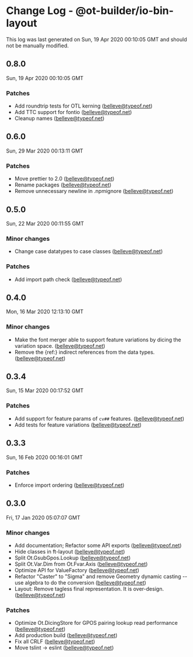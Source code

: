 # Change Log - @ot-builder/io-bin-layout

This log was last generated on Sun, 19 Apr 2020 00:10:05 GMT and should not be manually modified.

<!-- Start content -->

## 0.8.0

Sun, 19 Apr 2020 00:10:05 GMT

### Patches

- Add roundtrip tests for OTL kerning (belleve@typeof.net)
- Add TTC support for fontio (belleve@typeof.net)
- Cleanup names (belleve@typeof.net)

## 0.6.0
Sun, 29 Mar 2020 00:13:11 GMT

### Patches

- Move prettier to 2.0 (belleve@typeof.net)
- Rename packages (belleve@typeof.net)
- Remove unnecessary newline in .npmignore (belleve@typeof.net)
## 0.5.0
Sun, 22 Mar 2020 00:11:55 GMT

### Minor changes

- Change case datatypes to case classes (belleve@typeof.net)
### Patches

- Add import path check (belleve@typeof.net)
## 0.4.0
Mon, 16 Mar 2020 12:13:10 GMT

### Minor changes

- Make the font merger able to support feature variations by dicing the variation space. (belleve@typeof.net)
- Remove the {ref:} indirect references from the data types. (belleve@typeof.net)
## 0.3.4
Sun, 15 Mar 2020 00:17:52 GMT

### Patches

- Add support for feature params of `cv##` features. (belleve@typeof.net)
- Add tests for feature variations (belleve@typeof.net)
## 0.3.3
Sun, 16 Feb 2020 00:16:01 GMT

### Patches

- Enforce import ordering (belleve@typeof.net)
## 0.3.0
Fri, 17 Jan 2020 05:07:07 GMT

### Minor changes

- Add documentation; Refactor some API exports (belleve@typeof.net)
- Hide classes in ft-layout (belleve@typeof.net)
- Split Ot.GsubGpos.Lookup (belleve@typeof.net)
- Split Ot.Var.Dim from Ot.Fvar.Axis (belleve@typeof.net)
- Optimize API for ValueFactory (belleve@typeof.net)
- Refactor "Caster" to "Sigma" and remove Geometry dynamic casting -- use algebra to do the conversion (belleve@typeof.net)
- Layout: Remove tagless final representation. It is over-design. (belleve@typeof.net)
### Patches

- Optimize Ot.DicingStore for GPOS pairing lookup read performance (belleve@typeof.net)
- Add production build (belleve@typeof.net)
- Fix all CRLF (belleve@typeof.net)
- Move tslint -> eslint (belleve@typeof.net)
